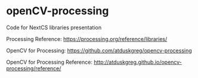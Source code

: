 # openCV-processing
Code for NextCS libraries presentation

Processing Reference: https://processing.org/reference/libraries/

OpenCV for Processing: https://github.com/atduskgreg/opencv-processing

OpenCV for Processing Reference: http://atduskgreg.github.io/opencv-processing/reference/
